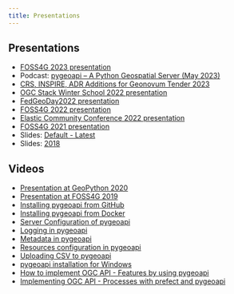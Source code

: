 ```yaml
---
title: Presentations
---
```


## Presentations

- [FOSS4G 2023 presentation](foss4g2023)
- Podcast: [pygeoapi – A Python Geospatial Server (May 2023)](https://mapscaping.com/podcast/pygeoapi-a-python-geospatial-server)
- [CRS, INSPIRE, ADR Additions for Geonovum Tender 2023](geonovum-tender-2023)
- [OGC Stack Winter School 2022 presentation](ogc-stack-winter-school-2022)
- [FedGeoDay2022 presentation](fedgeoday2022)
- [FOSS4G 2022 presentation](foss4g2022)
- [Elastic Community Conference 2022 presentation](elastic-cc-2022)
- [FOSS4G 2021 presentation](foss4g2021)
- Slides: [Default - Latest](default)
- Slides: [2018](2018)

## Videos

- [Presentation at GeoPython 2020](https://www.youtube.com/watch?v=pVfWRlmlJAE)
- [Presentation at FOSS4G 2019](https://media.ccc.de/v/bucharest-32-next-generation-ogc-web-services-with-pygeoapi)
- [Installing pygeoapi from GitHub](https://youtu.be/2yO-g6-xEPE?si=xvTD0wD_i-nvQFxF)
- [Installing pygeoapi from Docker](https://youtu.be/UBfT2xUXQcg?si=IN87nrprvnKhUp_g)
- [Server Configuration of pygeoapi](https://youtu.be/zjvcsSPu_b0?si=eI8sQ5je5Orfrfsh)
- [Logging in pygeoapi](https://youtu.be/5Iv4KWmxn4Q?si=xp6rVQXlH4zlIFWh)
- [Metadata in pygeoapi](https://youtu.be/Q_jTfmer-FA?si=nq3EXdj-3nqbiZTT)
- [Resources configuration in pygeoapi](https://youtu.be/r-2XmzLbsPk?si=iWD6wbxw7hbLxMSl)
- [Uploading CSV to pygeoapi](https://youtu.be/UNz8JJI1xvY?si=v25j7w77spB_1zig)
- [pygeoapi installation for Windows](https://youtu.be/piNgi8HWAUY?si=IxTXRD1aNdk-6p5e)
- [How to implement OGC API - Features by using pygeoapi](https://youtu.be/PMCTHZu4BxI?si=QSiVQmNcV9xgSK44)
- [Implementing OGC API - Processes with prefect and pygeoapi](https://youtu.be/w-KRCe4Mguc?si=KUTxAoLhav6_4-Z7)
